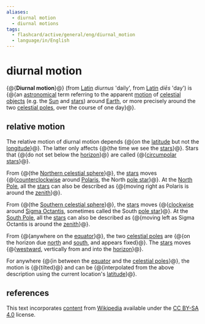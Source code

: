 ```yaml
---
aliases:
  - diurnal motion
  - diurnal motions
tags:
  - flashcard/active/general/eng/diurnal_motion
  - language/in/English
---
```


# diurnal motion

{@{__Diurnal motion__}@} (from [Latin](Latin.md) _diurnus_ 'daily', from [Latin](Latin.md) _diēs_ 'day') is {@{an [astronomical](astronomy.md) term referring to the apparent [motion](motion.md) of [celestial objects](astronomical%20object.md) (e.g. the [Sun](Sun.md) and [stars](star.md)) around [Earth](Earth.md), or more precisely around the two [celestial poles](celestial%20pole.md), over the course of one day}@}. <!--SR:!2025-02-06,168,317!2025-06-04,223,277-->

## relative motion

The relative motion of diurnal motion depends {@{on the [latitude](latitude.md) but not the [longitude](longitude.md)}@}. The latter only affects {@{the time we see the [stars](star.md)}@}. Stars that {@{do not set below the [horizon](horizon.md)}@} are called {@{[circumpolar stars](circumpolar%20star.md)}@}. <!--SR:!2025-06-10,266,337!2025-06-21,275,337!2025-06-10,268,337!2026-02-07,395,297-->

From {@{the [Northern celestial sphere](Northern%20celestial%20sphere.md)}@}, the [stars](star.md) moves {@{[counterclockwise](clockwise.md) around [Polaris](Polaris.md), the North [pole star](pole%20star.md)}@}. At the [North Pole](North%20Pole.md), all the [stars](star.md) can also be described as {@{moving right as Polaris is around the [zenith](zenith.md)}@}. <!--SR:!2025-12-13,382,297!2025-01-16,136,297!2026-01-01,397,297-->

From {@{the [Southern celestial sphere](Southern%20celestial%20sphere.md)}@}, the [stars](star.md) moves {@{[clockwise](clockwise.md) around [Sigma Octantis](Sigma%20Octantis.md), sometimes called the South [pole star](pole%20star.md)}@}. At the [South Pole](South%20Pole.md), all the [stars](star.md) can also be described as {@{moving left as Sigma Octantis is around the [zenith](zenith.md)}@}. <!--SR:!2025-02-06,148,297!2025-04-29,193,270!2025-02-08,152,297-->

From {@{anywhere on the [equator](equator.md)}@}, the two [celestial poles](celestial%20pole.md) are {@{on the horizon due [north](north.md) and [south](south.md), and appears fixed}@}. The [stars](star.md) moves {@{[westward](west.md), vertically from and into the [horizon](horizon.md)}@}. <!--SR:!2026-07-22,578,337!2025-06-09,244,290!2026-02-10,437,317-->

For anywhere {@{in between the [equator](equator.md) and the [celestial poles](celestial%20pole.md)}@}, the motion is {@{tilted}@} and can be {@{interpolated from the above description using the current location's [latitude](latitude.md)}@}. <!--SR:!2025-05-28,255,330!2026-10-12,635,330!2025-05-07,221,310-->

## references

This text incorporates [content](https://en.wikipedia.org/wiki/diurnal_motion) from [Wikipedia](Wikipedia.md) available under the [CC BY-SA 4.0](https://creativecommons.org/licenses/by-sa/4.0/) license.
